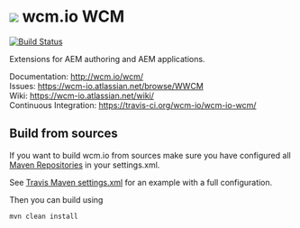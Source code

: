 <img src="http://wcm.io/images/favicon-16@2x.png"/> wcm.io WCM
======
[![Build Status](https://travis-ci.org/wcm-io/wcm-io-wcm.png?branch=master)](https://travis-ci.org/wcm-io/wcm-io-wcm)

Extensions for AEM authoring and AEM applications.

Documentation: http://wcm.io/wcm/<br/>
Issues: https://wcm-io.atlassian.net/browse/WWCM<br/>
Wiki: https://wcm-io.atlassian.net/wiki/<br/>
Continuous Integration: https://travis-ci.org/wcm-io/wcm-io-wcm/


## Build from sources

If you want to build wcm.io from sources make sure you have configured all [Maven Repositories](http://wcm.io/maven.html) in your settings.xml.

See [Travis Maven settings.xml](https://github.com/wcm-io/wcm-io-wcm/blob/master/.travis.maven-settings.xml) for an example with a full configuration.

Then you can build using

```
mvn clean install
```
